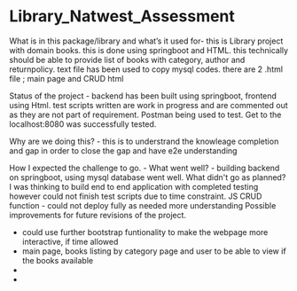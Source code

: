 
# Library_Natwest_Assessment

What is in this package/library and what’s it used for- this is Library project with domain books. this is done using springboot and HTML. this technically should be able to provide list of books with category, author and returnpolicy. text file has been used to copy mysql codes. there are 2 .html file ; main page and CRUD html

Status of the project - backend has been built using springboot, frontend using Html. test scripts written are work in progress and are commented out as they are not part of requirement. Postman being used to test. Get to the localhost:8080 was successfully tested.

Why are we doing this? - this is to understrand the knowleage completion and gap in order to close the gap and have e2e understanding 

How I expected the challenge to go. - 
What went well? - building backend on springboot, using mysql database went well. 
What didn't go as planned? I was thinking to build end to end application with completed testing however could not finish test scripts due to time constraint. JS CRUD function - could not deploy fully as needed more understanding 
Possible improvements for future revisions of the project. 
- could use further bootstrap funtionality to make the webpage more interactive, if time allowed
- main page, books listing by category page and user to be able to view if the books available 
- 
- 
